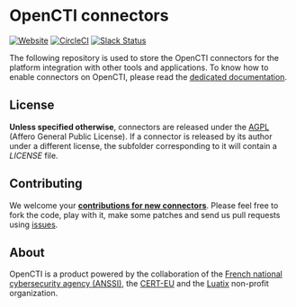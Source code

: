 # OpenCTI connectors

[![Website](https://img.shields.io/badge/website-opencti.io-blue.svg)](https://www.opencti.io)
[![CircleCI](https://circleci.com/gh/OpenCTI-Platform/connectors.svg?style=shield)](https://circleci.com/gh/OpenCTI-Platform/connectors/tree/master)
[![Slack Status](https://slack.luatix.org/badge.svg)](https://slack.luatix.org)

The following repository is used to store the OpenCTI connectors for the platform integration with other tools and applications. To know how to enable connectors on OpenCTI, please read the [dedicated documentation](https://opencti-platform.github.io/docs/installation/connectors).

## License

**Unless specified otherwise**, connectors are released under the [AGPL](https://github.com/OpenCTI-Platform/connectors/blob/master/LICENSE) (Affero General Public License). If a connector is released by its author under a different license, the subfolder corresponding to it will contain a *LICENSE* file.

## Contributing

We welcome your **[contributions for new connectors](https://opencti-platform.github.io/docs/development/connectors)**. Please feel free to fork the code, play with it, make some patches and send us pull requests using [issues](https://github.com/OpenCTI-Platform/connectors/issues).

## About

OpenCTI is a product powered by the collaboration of the [French national cybersecurity agency (ANSSI)](https://ssi.gouv.fr), the [CERT-EU](https://cert.europa.eu) and the [Luatix](https://www.luatix.org) non-profit organization.